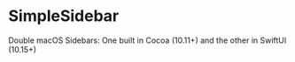 # SimpleSidebar
Double macOS Sidebars: One built in Cocoa (10.11+) and the other in SwiftUI (10.15+)
